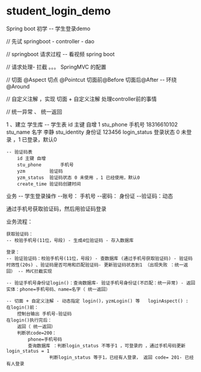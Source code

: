 # student_login_demo
Spring boot 初学 -- 学生登录demo


// 先试 springboot - controller - dao

// springboot 请求过程  -- 看视频 spring boot 

// 请求处理- 拦截 。。。 SpringMVC 的配置

// 切面 @Aspect  切点 @Pointcut   切面前@Before   切面后@After  --  环绕 @Around

// 自定义注解 ，实现  切面 + 自定义注解 处理controller前的事情  

// 统一异常 、 统一返回



   


1 、建立 学生库
	-- 学生表
	    id 主键 自增		1
	    stu_phone   手机号	18316610102
	    stu_name    名字		李静
	    stu_identity 身份证	123456
	    login_status 登录状态	 0 未登录 ，1 已登录，默认0
	
	-- 验证码表
	    id 主键 自增
	    stu_phone    	手机号
	    yzm     	验证码
	    yzm_status	验证码状态 0 未使用 ，1 已经使用，默认0
	    create_time	验证码创建时间
	    

业务 -- 学生登录操作
	--账号： 手机号
	--密码： 身份证
	--验证码：动态

通过手机号获取验证码，然后用验证码登录

	
业务流程：

 	获取验证码：
	-- 校验手机号(11位，号段) - 生成4位验证码 - 存入数据库

	登录：
	-- 验证验证码：校验手机号(11位，号段) - 查数据库 (通过手机号获取验证码) - 验证码时效性(20s) 、验证码是否可用和匹配验证码- 更新验证码状态到1 （出现失败 ：统一返回） -- MVC拦截实现

	-- 验证手机号身份证login()：查询数据库- 验证手机号身份证(不匹配：统一异常) - 返回实体：phone=手机号码、name=名字（ 统一返回）

	-- 切面 + 自定义注解 - 动态指定 login()，yzmLogin() 等   loginAspect() :  
	在login()前：
		控制台输出 手机号-验证码
	在login()执行完后：
		返回（ 统一返回）
		判断状code=200：
			phone=手机号码
			查询数据库 ：判断login_status 不等于1 ，可登录的 ，通过手机号码更新login_status = 1
				    判断login_status 等于1，已经有人登录， 返回 code= 201- 已经有人登录
			
		
	

	





